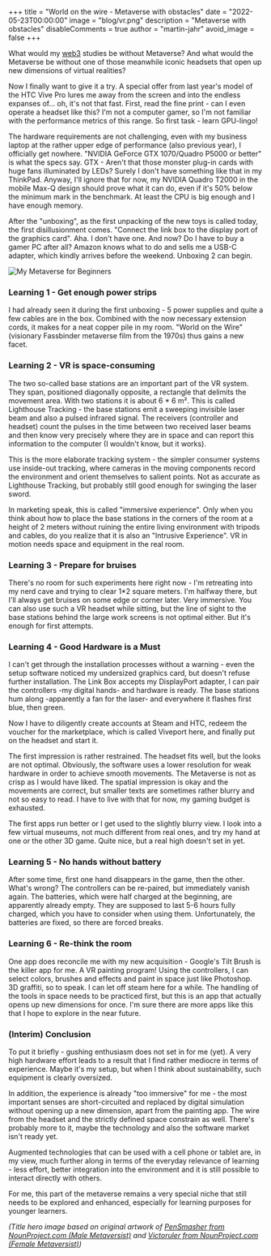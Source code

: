 +++
title = "World on the wire - Metaverse with obstacles"
date = "2022-05-23T00:00:00"
image = "blog/vr.png"
description = "Metaverse with obstacles"
disableComments = true
author = "martin-jahr"
avoid_image = false
+++

What would my [web3](../2022_04_11_web3) studies be without Metaverse? And what would the Metaverse be without one of those meanwhile iconic headsets that open up new dimensions of virtual realities? 

Now I finally want to give it a try. A special offer from last year's model of the HTC Vive Pro lures me away from the screen and into the endless expanses of... oh, it's not that fast. First, read the fine print - can I even operate a headset like this? I'm not a computer gamer, so I'm not familiar with the performance metrics of this range. So first task - learn GPU-lingo! 

The hardware requirements are not challenging, even with my business laptop at the rather upper edge of performance (also previous year), I officially get nowhere. "NVIDIA GeForce GTX 1070/Quadro P5000 or better" is what the specs say. GTX - Aren't that those monster plug-in cards with huge fans illuminated by LEDs? Surely I don't have something like that in my ThinkPad. Anyway, I'll ignore that for now, my NVIDIA Quadro T2000 in the mobile Max-Q design should prove what it can do, even if it's 50% below the minimum mark in the benchmark. At least the CPU is big enough and I have enough memory.

After the "unboxing", as the first unpacking of the new toys is called today, the first disillusionment comes. "Connect the link box to the display port of the graphics card". Aha. I don't have one. And now? Do I have to buy a gamer PC after all? Amazon knows what to do and sells me a USB-C adapter, which kindly arrives before the weekend. Unboxing 2 can begin.

![My Metaverse for Beginners](https://res.cloudinary.com/dzw4emsdt/image/upload/c_scale,w_900,q_auto/v1653432482/selfscrum/Portfolio-VR_lysrrh.png)

### Learning 1 - Get enough power strips

I had already seen it during the first unboxing - 5 power supplies and quite a few cables are in the box. Combined with the now necessary extension cords, it makes for a neat copper pile in my room. "World on the Wire" (visionary Fassbinder metaverse film from the 1970s) thus gains a new facet.

### Learning 2 - VR is space-consuming

The two so-called base stations are an important part of the VR system. They span, positioned diagonally opposite, a rectangle that delimits the movement area. With two stations it is about 6 * 6 m². This is called Lighthouse Tracking - the base stations emit a sweeping invisible laser beam and also a pulsed infrared signal. The receivers (controller and headset) count the pulses in the time between two received laser beams and then know very precisely where they are in space and can report this information to the computer (I wouldn't know, but it works). 

This is the more elaborate tracking system - the simpler consumer systems use inside-out tracking, where cameras in the moving components record the environment and orient themselves to salient points. Not as accurate as Lighthouse Tracking, but probably still good enough for swinging the laser sword.

In marketing speak, this is called "immersive experience". Only when you think about how to place the base stations in the corners of the room at a height of 2 meters without ruining the entire living environment with tripods and cables, do you realize that it is also an "Intrusive Experience". VR in motion needs space and equipment in the real room.

### Learning 3 - Prepare for bruises

There's no room for such experiments here right now - I'm retreating into my nerd cave and trying to clear 1*2 square meters. I'm halfway there, but I'll always get bruises on some edge or corner later. Very immersive. You can also use such a VR headset while sitting, but the line of sight to the base stations behind the large work screens is not optimal either. But it's enough for first attempts.

### Learning 4 - Good Hardware is a Must

I can't get through the installation processes without a warning - even the setup software noticed my undersized graphics card, but doesn't refuse further installation. The Link Box accepts my DisplayPort adapter, I can pair the controllers -my digital hands- and hardware is ready. The base stations hum along -apparently a fan for the laser- and everywhere it flashes first blue, then green. 

Now I have to diligently create accounts at Steam and HTC, redeem the voucher for the marketplace, which is called Viveport here, and finally put on the headset and start it.

The first impression is rather restrained. The headset fits well, but the looks are not optimal. Obviously, the software uses a lower resolution for weak hardware in order to achieve smooth movements. The Metaverse is not as crisp as I would have liked. The spatial impression is okay and the movements are correct, but smaller texts are sometimes rather blurry and not so easy to read. I have to live with that for now, my gaming budget is exhausted.

The first apps run better or I get used to the slightly blurry view. I look into a few virtual museums, not much different from real ones, and try my hand at one or the other 3D game. Quite nice, but a real high doesn't set in yet. 

### Learning 5 - No hands without battery

After some time, first one hand disappears in the game, then the other. What's wrong? The controllers can be re-paired, but immediately vanish again. The batteries, which were half charged at the beginning, are apparently already empty. They are supposed to last 5-6 hours fully charged, which you have to consider when using them. Unfortunately, the batteries are fixed, so there are forced breaks.

### Learning 6 - Re-think the room 

One app does reconcile me with my new acquisition - Google's Tilt Brush is the killer app for me. A VR painting program! Using the controllers, I can select colors, brushes and effects and paint in space just like Photoshop. 3D graffiti, so to speak. I can let off steam here for a while. The handling of the tools in space needs to be practiced first, but this is an app that actually opens up new dimensions for once. I'm sure there are more apps like this that I hope to explore in the near future.

### (Interim) Conclusion

To put it briefly - gushing enthusiasm does not set in for me (yet). A very high hardware effort leads to a result that I find rather mediocre in terms of experience. Maybe it's my setup, but when I think about sustainability, such equipment is clearly oversized. 

In addition, the experience is already "too immersive" for me - the most important senses are short-circuited and replaced by digital simulation without opening up a new dimension, apart from the painting app. The wire from the headset and the strictly defined space constrain as well. There's probably more to it, maybe the technology and also the software market isn't ready yet. 

Augmented technologies that can be used with a cell phone or tablet are, in my view, much further along in terms of the everyday relevance of learning - less effort, better integration into the environment and it is still possible to interact directly with others. 

For me, this part of the metaverse remains a very special niche that still needs to be explored and enhanced, especially for learning purposes for younger learners.

*(Title hero image based on original artwork of [PenSmasher from NounProject.com (Male Metaversist)](https://thenounproject.com/icon/vr-headset-3307731/) and [Victoruler from NounProject.com (Female Metaversist)](https://thenounproject.com/icon/vr-headset-4618705/))*
